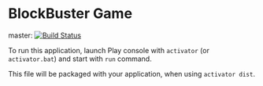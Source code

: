 BlockBuster Game
=================================
master: [![Build Status](https://travis-ci.org/mkubala/block-buster-game.png?branch=master)](https://travis-ci.org/mkubala/block-buster-game)

To run this application, launch Play console with `activator` (or `activator.bat`) and start with `run` command.

This file will be packaged with your application, when using `activator dist`.
